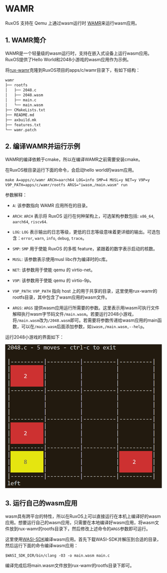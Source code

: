 # WAMR

RuxOS 支持在 Qemu 上通过wasm运行时 [WAMR](https://github.com/bytecodealliance/wasm-micro-runtime)来运行wasm应用。

## 1. WAMR简介

WAMR是一个轻量级的wasm运行时，支持在嵌入式设备上运行wasm应用。RuxOS提供了Hello World和2048小游戏的wasm应用作为示例。

将[rux-wamr](https://github.com/syswonder/rux-wamr)克隆到RuxOS项目的apps/c/wamr目录下，有如下结构：

```shell
wamr
├── rootfs
│   ├── 2048.c
│   ├── 2048.wasm
│   ├── main.c
│   └── main.wasm
├── CMakeLists.txt
├── README.md
├── axbuild.mk
├── features.txt
└── wamr.patch
```

## 2. 编译WAMR并运行示例

WAMR的编译依赖于cmake，所以在编译WAMR之前需要安装cmake。

在RuxOS根目录运行下面的命令，会启动hello world的wasm应用。

```shell
make A=apps/c/wamr ARCH=aarch64 LOG=info SMP=4 MUSL=y NET=y V9P=y V9P_PATH=apps/c/wamr/rootfs ARGS="iwasm,/main.wasm" run
```

参数解释：

* `A`: 该参数指向 WAMR 应用所在的目录。

* `ARCH`: `ARCH` 表示将 RuxOS 运行在何种架构上，可选架构参数包括: `x86_64`, `aarch64`, `riscv64`.

* `LOG`: `LOG` 表示输出的日志等级，更低的日志等级意味着更详细的输出。可选包含：`error`,  `warn`, `info`, `debug`, `trace`。

* `SMP`: `SMP` 用于使能 RuxOS 的多核 feature，紧跟着的数字表示启动的核数。

* `MUSL`: 该参数表示使用musl libc作为编译时的c库。

* `NET`: 该参数用于使能 qemu 的 virtio-net。

* `V9P`: 该参数用于使能 qemu 的 virtio-9p。

* `V9P_PATH`: `V9P_PATH` 指向 host 上的用于共享的目录，这里使用rux-wamr的rootfs目录，其中包含了wasm应用的wasm文件。

* `ARGS`: `ARGS` 提供wasm应用运行所需要的参数。这里表示用iwasm可执行文件解释执行wasm字节码文件`/main.wasm`。若要运行2048小游戏，将`/main.wasm`改为`/2048.wasm`即可。若需要将参数传递给wasm应用的main函数，可以在`/main.wasm`后面添加参数，如`iwasm,/main.wasm,--help`。

运行2048小游戏的界面如下：

![2048](img/2048.png)

## 3. 运行自己的wasm应用

wasm具有跨平台的特性，所以在RuxOS上可以直接运行在本机上编译好的wasm应用。想要运行自己的wasm应用，只需要在本地编译好wasm应用，将wasm文件放到rux-wamr的rootfs目录下，然后修改上述命令的`ARGS`参数即可运行。

这里使用[WASI-SDK](https://github.com/WebAssembly/wasi-sdk)编译wasm应用。首先下载WASI-SDK并解压到合适的目录，然后运行下面的命令编译wasm应用：

```shell
$WASI_SDK_DIR/bin/clang -O3 -o main.wasm main.c
```

编译完成后将main.wasm文件放到rux-wamr的rootfs目录下即可。

